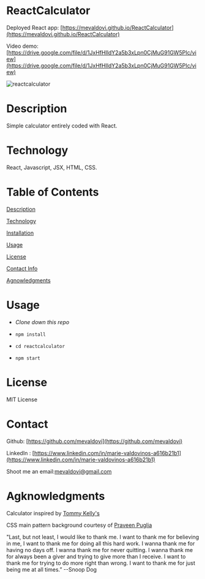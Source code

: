 # ReactCalculator
Deployed React app: [https://mevaldovi.github.io/ReactCalculator](https://mevaldovi.github.io/ReactCalculator)


Video demo: [https://drive.google.com/file/d/1JxHfHIldY2a5b3xLpn0CjMuG91GW5PIc/view](https://drive.google.com/file/d/1JxHfHIldY2a5b3xLpn0CjMuG91GW5PIc/view)


![reactcalculator](https://user-images.githubusercontent.com/83307023/135492713-921672d0-072b-4db2-b53c-700f38fe7b1c.PNG)

# Description

Simple calculator entirely coded with React.

# Technology
React, Javascript, JSX, HTML, CSS.


# Table of Contents
[Description](https://github.com/mevaldovi/ReactCalculator#Description)


[Technology](https://github.com/mevaldovi/ReactCalculator#Technology)


[Installation](https://github.com/mevaldovi/ReactCalculator#Installation)


[Usage](https://github.com/mevaldovi/ReactCalculator#Usage)


[License](https://github.com/mevaldovi/ReactCalculator#License)


[Contact Info](https://github.com/mevaldovi/ReactCalculator#Contact)


[Agnowledgments](https://github.com/mevaldovi/ReactCalculator#Agknowledgments)


# Usage

- _Clone down this repo_

- `npm install`

- `cd reactcalculator`

- `npm start`

# License
MIT License
# Contact
Github: [https://github.com/mevaldovi](https://github.com/mevaldovi)

LinkedIn : [https://www.linkedin.com/in/marie-valdovinos-a616b21b1](https://www.linkedin.com/in/marie-valdovinos-a616b21b1)


Shoot me an email:[mevaldovi@gmail.com](mailto:mevaldovi@gmail.com)

# Agknowledgments

Calculator inspired by [Tommy Kelly's](https://github.com/TommmyKelly)

CSS main pattern background courtesy of [Praveen Puglia](https://codepen.io/praveenpuglia/pen/vNWpwO) 

"Last, but not least, I would like to thank me. I want to thank me for believing in me, I want to thank me for doing all this hard work. I wanna thank me for having no days off. I wanna thank me for never quitting. I wanna thank me for always been a giver and trying to give more than I receive. I want to thank me for trying to do more right than wrong. I want to thank me for just being me at all times.” --Snoop Dog


